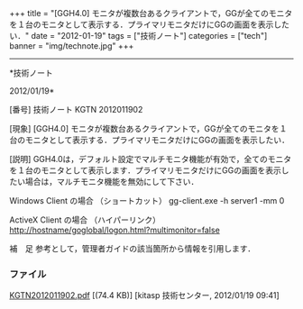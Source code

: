﻿+++
title = "[GGH4.0] モニタが複数台あるクライアントで，GGが全てのモニタを１台のモニタとして表示する．プライマリモニタだけにGGの画面を表示したい．"
date = "2012-01-19"
tags = ["技術ノート"]
categories = ["tech"]
banner = "img/technote.jpg"
+++

-----------------------------------------------------------------------------------------------------------------------------

*技術ノート

2012/01/19*


[番号]
技術ノート KGTN 2012011902

[現象]
[GGH4.0]
モニタが複数台あるクライアントで，GGが全てのモニタを１台のモニタとして表示する．プライマリモニタだけにGGの画面を表示したい．

[説明]
GGH4.0は，デフォルト設定でマルチモニタ機能が有効で，全てのモニタを１台のモニタとして表示します．プライマリモニタだけにGGの画面を表示したい場合は，マルチモニタ機能を無効にして下さい．

Windows Client の場合 （ショートカット）
gg-client.exe -h server1 -mm 0

ActiveX Client の場合 （ハイパーリンク）
<http://hostname/goglobal/logon.html?multimonitor=false>

補　足
参考として，管理者ガイドの該当箇所から情報を引用します．


### ファイル

 
 


[KGTN2012011902.pdf](http://techreport.kitasp.net/attachments/download/802/KGTN2012011902.pdf)
 [(74.4 KB)] [kitasp 技術センター, 2012/01/19
09:41]


 


 

